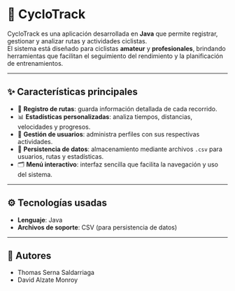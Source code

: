# 🚴 CycloTrack

CycloTrack es una aplicación desarrollada en **Java** que permite registrar, gestionar y analizar rutas y actividades ciclistas.  
El sistema está diseñado para ciclistas **amateur** y **profesionales**, brindando herramientas que facilitan el seguimiento del rendimiento y la planificación de entrenamientos.

---

## ✨ Características principales

- 📍 **Registro de rutas**: guarda información detallada de cada recorrido.
- 📊 **Estadísticas personalizadas**: analiza tiempos, distancias, velocidades y progresos.
- 👥 **Gestión de usuarios**: administra perfiles con sus respectivas actividades.
- 💾 **Persistencia de datos**: almacenamiento mediante archivos `.csv` para usuarios, rutas y estadísticas.
- 🗂️ **Menú interactivo**: interfaz sencilla que facilita la navegación y uso del sistema.

---

## ⚙️ Tecnologías usadas

- **Lenguaje**: Java  
- **Archivos de soporte**: CSV (para persistencia de datos)

---

## 👥 Autores

- Thomas Serna Saldarriaga
- David Alzate Monroy 
